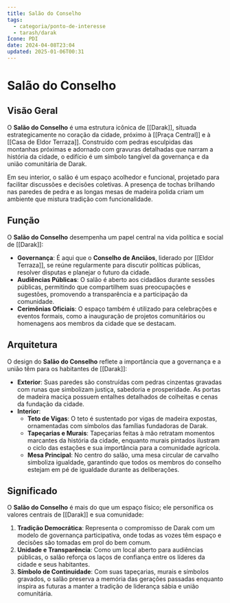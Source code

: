 ```yaml
---
title: Salão do Conselho
tags:
  - categoria/ponto-de-interesse
  - tarash/darak
Ícone: PDI
date: 2024-04-08T23:04
updated: 2025-01-06T00:31
---
```


# Salão do Conselho

## Visão Geral

O **Salão do Conselho** é uma estrutura icônica de [[Darak]], situada estrategicamente no coração da cidade, próximo à [[Praça Central]] e à [[Casa de Eldor Terraza]]. Construído com pedras esculpidas das montanhas próximas e adornado com gravuras detalhadas que narram a história da cidade, o edifício é um símbolo tangível da governança e da união comunitária de Darak.

Em seu interior, o salão é um espaço acolhedor e funcional, projetado para facilitar discussões e decisões coletivas. A presença de tochas brilhando nas paredes de pedra e as longas mesas de madeira polida criam um ambiente que mistura tradição com funcionalidade.

## Função

O **Salão do Conselho** desempenha um papel central na vida política e social de [[Darak]]:

- **Governança**: É aqui que o **Conselho de Anciãos**, liderado por [[Eldor Terraza]], se reúne regularmente para discutir políticas públicas, resolver disputas e planejar o futuro da cidade.
- **Audiências Públicas**: O salão é aberto aos cidadãos durante sessões públicas, permitindo que compartilhem suas preocupações e sugestões, promovendo a transparência e a participação da comunidade.
- **Cerimônias Oficiais**: O espaço também é utilizado para celebrações e eventos formais, como a inauguração de projetos comunitários ou homenagens aos membros da cidade que se destacam.

## Arquitetura

O design do **Salão do Conselho** reflete a importância que a governança e a união têm para os habitantes de [[Darak]]:

- **Exterior**: Suas paredes são construídas com pedras cinzentas gravadas com runas que simbolizam justiça, sabedoria e prosperidade. As portas de madeira maciça possuem entalhes detalhados de colheitas e cenas da fundação da cidade.
- **Interior**:
    - **Teto de Vigas**: O teto é sustentado por vigas de madeira expostas, ornamentadas com símbolos das famílias fundadoras de Darak.
    - **Tapeçarias e Murais**: Tapeçarias feitas à mão retratam momentos marcantes da história da cidade, enquanto murais pintados ilustram o ciclo das estações e sua importância para a comunidade agrícola.
    - **Mesa Principal**: No centro do salão, uma mesa circular de carvalho simboliza igualdade, garantindo que todos os membros do conselho estejam em pé de igualdade durante as deliberações.

## Significado

O **Salão do Conselho** é mais do que um espaço físico; ele personifica os valores centrais de [[Darak]] e sua comunidade:

1. **Tradição Democrática**: Representa o compromisso de Darak com um modelo de governança participativa, onde todas as vozes têm espaço e decisões são tomadas em prol do bem comum.
2. **Unidade e Transparência**: Como um local aberto para audiências públicas, o salão reforça os laços de confiança entre os líderes da cidade e seus habitantes.
3. **Símbolo de Continuidade**: Com suas tapeçarias, murais e símbolos gravados, o salão preserva a memória das gerações passadas enquanto inspira as futuras a manter a tradição de liderança sábia e união comunitária.
